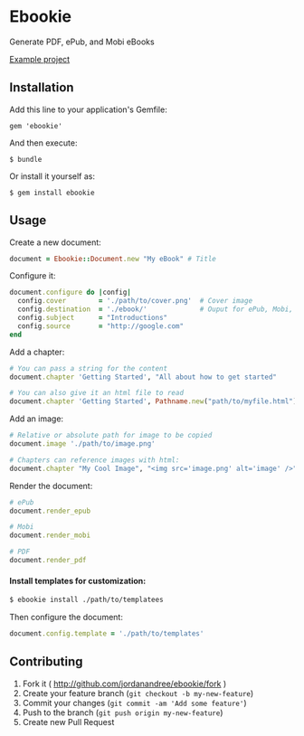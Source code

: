 # Ebookie

Generate PDF, ePub, and Mobi eBooks

[Example project](./example)

## Installation

Add this line to your application's Gemfile:

    gem 'ebookie'

And then execute:

    $ bundle

Or install it yourself as:

    $ gem install ebookie

## Usage

Create a new document:

```ruby
document = Ebookie::Document.new "My eBook" # Title
```

Configure it:

```ruby
document.configure do |config|
  config.cover        = './path/to/cover.png'  # Cover image
  config.destination  = './ebook/'             # Ouput for ePub, Mobi, PDF
  config.subject      = "Introductions"
  config.source       = "http://google.com"
end
```

Add a chapter:

```ruby
# You can pass a string for the content
document.chapter 'Getting Started', "All about how to get started"

# You can also give it an html file to read
document.chapter 'Getting Started', Pathname.new("path/to/myfile.html")
```

Add an image:

```ruby
# Relative or absolute path for image to be copied
document.image './path/to/image.png'

# Chapters can reference images with html:
document.chapter "My Cool Image", "<img src='image.png' alt='image' />"
```

Render the document:

```ruby
# ePub
document.render_epub

# Mobi
document.render_mobi

# PDF
document.render_pdf
```

#### Install templates for customization:

```bash
$ ebookie install ./path/to/templatees
```

Then configure the document:

```ruby
document.config.template = './path/to/templates'
```

## Contributing

1. Fork it ( http://github.com/jordanandree/ebookie/fork )
2. Create your feature branch (`git checkout -b my-new-feature`)
3. Commit your changes (`git commit -am 'Add some feature'`)
4. Push to the branch (`git push origin my-new-feature`)
5. Create new Pull Request
